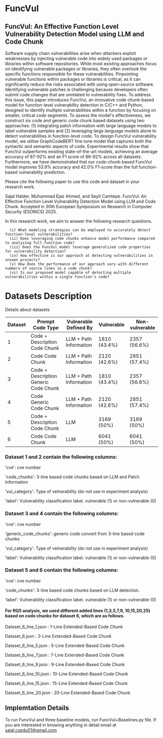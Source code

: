 # FuncVul
## FuncVul: An Effective Function Level Vulnerability Detection Model using LLM and Code Chunk

Software supply chain vulnerabilities arise when attackers exploit weaknesses by injecting vulnerable code into widely used packages or libraries within software repositories. While most existing approaches focus on identifying vulnerable packages or libraries, they often overlook the specific functions responsible for these vulnerabilities. Pinpointing vulnerable functions within packages or libraries is critical, as it can significantly reduce the risks associated with using open-source software. Identifying vulnerable patches is challenging because developers often submit code changes that are unrelated to vulnerability fixes. To address this issue, this paper introduces FuncVul, an innovative code chunk-based model for function-level vulnerability detection in C/C++ and Python, designed to identify multiple vulnerabilities within a function by focusing on smaller, critical code segments. To assess the model's effectiveness, we construct six code and generic code chunk based datasets using two approaches: (1) integrating patch information with large language models to label vulnerable samples and (2) leveraging large language models alone to detect vulnerabilities in function-level code. To design FuncVul vulnerability model, we utilise GraphCodeBERT fine tune model that captures both the syntactic and semantic aspects of code. Experimental results show that FuncVul outperforms existing state-of-the-art models, achieving an average accuracy of 87-92% and an F1 score of 86-92% across all datasets. Furthermore, we have demonstrated that our code-chunk-based FuncVul model improves 53.9% accuracy and 42.0% F1-score than the full function-based vulnerability prediction.  

Please cite the following paper to use this code and dataset in your research work.  


Sajal Halder, Muhammad Ejaz Ahmed, and Seyit Camtepe. FuncVul: An Effective Function Level Vulnerability Detection Model using LLM and Code Chunk. Accepted in 30th European Symposium on Research in Computer Security (ESORICS) 2025. 

In this research work, we aim to answer the following research questions. 
  
      (i) What modeling strategies can be employed to accurately detect function-level vulnerabilities?
      (ii) Does leveraging code chunks enhance model performance compared to analyzing full-function code?
      (iii) Does the FuncVul model leverage generalized code properties for vulnerability detection?
      (iv) How effective is our approach at detecting vulnerabilities in unseen projects?
      (v) How does the performance of our approach vary with different numbers of source lines in a code chunk?
      (vi) Is our proposed model capable of detecting multiple vulnerabilities within a single function’s code?
    


# Datasets Description 

Details about datasets 

| Dataset | Prompt Code Type               | Vulnerable Defined By   | Vulnerable   | Non-vulnerable |
|---------|--------------------------------|-------------------------|--------------|----------------|
| 1       | Code + Description Code Chunk  | LLM + Path Information  | 1810 (43.4%) | 2357 (56.6%)   | 
| 2       | Code Code Chunk                | LLM + Path Information  | 2120 (42.6%) | 2851 (57.4%)|
|3       | Code + Description Generic Code Chunk | LLM + Path Information | 1810 (43.4%)   | 2357 (56.6%)|
| 4       | Code Generic Code Chunk |    LLM + Path Information            | 2120 (42.6%)   | 2851 (57.4%)|
| 5       | Code + Description Code Chunk   | LLM                     | 3169 (50%)   | 3169 (50%) |
| 6       | Code Code Chunk                 | LLM                     | 6041 (50%)   |6041 (50%) |


### Dataset 1 and 2 contain the following columns:

  'cve': cve number
  
  'code_chunks': 3-line based code chunks based on LLM and Patch Information
  
  'vul_category': Type of velnerability (do not use in experiment analysis)
  
  'label': Vulnerability classification label. vulnerable (1) or non-vulnerable (0)

### Dataset 3 and 4 contain the following columns:

  'cve': cve number
  
  'generic_code_chunks': generic code convert from 3-line based code chunks
  
  'vul_category': Type of velnerability (do not use in experiment analysis)
  
  'label': Vulnerability classification label. vulnerable (1) or non-vulnerable (0)

### Dataset 5 and 6 contain the following columns:

  'cve': cve number
  
  'code_chunks': 3-line based code chunks based on LLM detection. 
  
  'label': Vulnerability classification label. vulnerable (1) or non-vulnerable (0)

#### For RQ5 analysis, we used different added lines (1,3,5,7,9, 10,15,20,25) based on code chunks for dataset 6, which are as follows. 

Dataset_6_line_1.json : 1-Line Extended-Based Code Chunk 

Dataset_6.json : 3-Line Extended-Based Code Chunk 

Dataset_6_line_5.json : 5-Line Extended-Based Code Chunk 

Dataset_6_line_7.json : 7-Line Extended-Based Code Chunk 

Dataset_6_line_9.json : 9-Line Extended-Based Code Chunk 

Dataset_6_line_10.json : 10-Line Extended-Based Code Chunk 

Dataset_6_line_15.json : 15-Line Extended-Based Code Chunk 

Dataset_6_line_20.json : 20-Line Extended-Based Code Chunk 


## Implemtation Details
To run FunvVul and three baseline models, run FuncVul+Baselines.py file. If you are interested in knowing anything in detail email at sajal.csedu01@gmail.com

